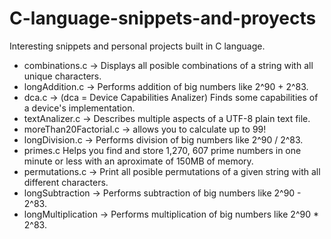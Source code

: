 # C-language-snippets-and-proyects
Interesting snippets and personal projects built in C language.

- combinations.c -> Displays all posible combinations of a string with all unique characters.
- longAddition.c -> Performs addition of big numbers like 2^90 + 2^83.
- dca.c -> (dca = Device Capabilities Analizer) Finds some capabilities of a device's implementation.
- textAnalizer.c -> Describes multiple aspects of a UTF-8 plain text file.
- moreThan20Factorial.c -> allows you to calculate up to 99!
- longDivision.c -> Performs division of big numbers like 2^90 / 2^83.
- primes.c Helps you find and store 1,270, 607 prime numbers in one minute or less with an aproximate of 150MB of memory.
- permutations.c -> Print all posible permutations of a given string with all different characters.
- longSubtraction -> Performs subtraction of big numbers like 2^90 - 2^83.
- longMultiplication -> Performs multiplication of big numbers like 2^90 * 2^83.
 
